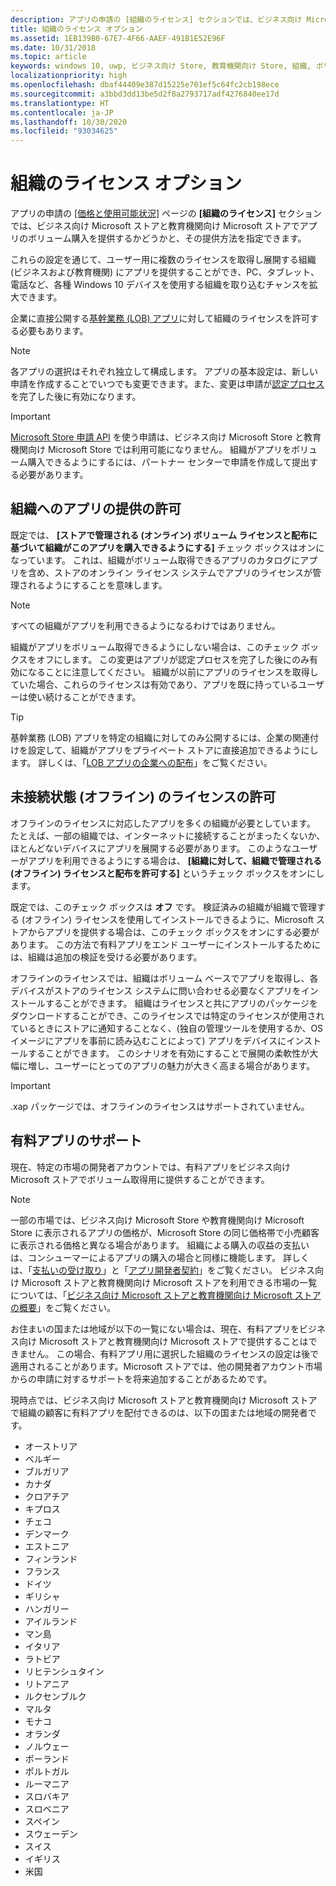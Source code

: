 ```yaml
---
description: アプリの申請の [組織のライセンス] セクションでは、ビジネス向け Microsoft ストアと教育機関向け Microsoft ストアでアプリでボリューム購入を提供するかどうかと、その提供方法を指定できます。
title: 組織のライセンス オプション
ms.assetid: 1EB139B0-67E7-4F66-AAEF-491B1E52E96F
ms.date: 10/31/2018
ms.topic: article
keywords: windows 10, uwp, ビジネス向け Store, 教育機関向け Store, 組織, ボリューム ライセンス, 企業, 教育機関 Store, ビジネス Store, ボリューム購入, 一括
localizationpriority: high
ms.openlocfilehash: dbaf44409e387d15225e701ef5c64fc2cb198ece
ms.sourcegitcommit: a3bbd3dd13be5d2f8a2793717adf4276840ee17d
ms.translationtype: HT
ms.contentlocale: ja-JP
ms.lasthandoff: 10/30/2020
ms.locfileid: "93034625"
---
```

# <a name="organizational-licensing-options"></a>組織のライセンス オプション


アプリの申請の [[価格と使用可能状況]](set-app-pricing-and-availability.md#organizational-licensing) ページの **[組織のライセンス]** セクションでは、ビジネス向け Microsoft ストアと教育機関向け Microsoft ストアでアプリのボリューム購入を提供するかどうかと、その提供方法を指定できます。

これらの設定を通じて、ユーザー用に複数のライセンスを取得し展開する組織 (ビジネスおよび教育機関) にアプリを提供することができ、PC、タブレット、電話など、各種 Windows 10 デバイスを使用する組織を取り込むチャンスを拡大できます。

企業に直接公開する[基幹業務 (LOB) アプリ](distribute-lob-apps-to-enterprises.md)に対して組織のライセンスを許可する必要もあります。

> [!NOTE]
> 各アプリの選択はそれぞれ独立して構成します。 アプリの基本設定は、新しい申請を作成することでいつでも変更できます。また、変更は申請が[認定プロセス](the-app-certification-process.md)を完了した後に有効になります。

> [!IMPORTANT]
> [Microsoft Store 申請 API](../monetize/create-and-manage-submissions-using-windows-store-services.md) を使う申請は、ビジネス向け Microsoft Store と教育機関向け Microsoft Store では利用可能になりません。 組織がアプリをボリューム購入できるようにするには、パートナー センターで申請を作成して提出する必要があります。


## <a name="allowing-your-app-to-be-offered-to-organizations"></a>組織へのアプリの提供の許可

既定では、 **[ストアで管理される (オンライン) ボリューム ライセンスと配布に基づいて組織がこのアプリを購入できるようにする]** チェック ボックスはオンになっています。 これは、組織がボリューム取得できるアプリのカタログにアプリを含め、ストアのオンライン ライセンス システムでアプリのライセンスが管理されるようにすることを意味します。

> [!NOTE]
> すべての組織がアプリを利用できるようになるわけではありません。

組織がアプリをボリューム取得できるようにしない場合は、このチェック ボックスをオフにします。 この変更はアプリが認定プロセスを完了した後にのみ有効になることに注意してください。 組織が以前にアプリのライセンスを取得していた場合、これらのライセンスは有効であり、アプリを既に持っているユーザーは使い続けることができます。

> [!TIP]
> 基幹業務 (LOB) アプリを特定の組織に対してのみ公開するには、企業の関連付けを設定して、組織がアプリをプライベート ストアに直接追加できるようにします。 詳しくは、「[LOB アプリの企業への配布](distribute-lob-apps-to-enterprises.md)」をご覧ください。


## <a name="allowing-disconnected-offline-licensing"></a>未接続状態 (オフライン) のライセンスの許可

オフラインのライセンスに対応したアプリを多くの組織が必要としています。 たとえば、一部の組織では、インターネットに接続することがまったくないか、ほとんどないデバイスにアプリを展開する必要があります。 このようなユーザーがアプリを利用できるようにする場合は、 **[組織に対して、組織で管理される (オフライン) ライセンスと配布を許可する]** というチェック ボックスをオンにします。

既定では、このチェック ボックスは **オフ** です。 検証済みの組織が組織で管理する (オフライン) ライセンスを使用してインストールできるように、Microsoft ストアからアプリを提供する場合は、このチェック ボックスをオンにする必要があります。 この方法で有料アプリをエンド ユーザーにインストールするためには、組織は追加の検証を受ける必要があります。

オフラインのライセンスでは、組織はボリューム ベースでアプリを取得し、各デバイスがストアのライセンス システムに問い合わせる必要なくアプリをインストールすることができます。 組織はライセンスと共にアプリのパッケージをダウンロードすることができ、このライセンスでは特定のライセンスが使用されているときにストアに通知することなく、(独自の管理ツールを使用するか、OS イメージにアプリを事前に読み込むことによって) アプリをデバイスにインストールすることができます。 このシナリオを有効にすることで展開の柔軟性が大幅に増し、ユーザーにとってのアプリの魅力が大きく高まる場合があります。

> [!IMPORTANT]
> .xap パッケージでは、オフラインのライセンスはサポートされていません。

 
## <a name="paid-app-support"></a>有料アプリのサポート

現在、特定の市場の開発者アカウントでは、有料アプリをビジネス向け Microsoft ストアでボリューム取得用に提供することができます。 

> [!NOTE]
> 一部の市場では、ビジネス向け Microsoft Store や教育機関向け Microsoft Store に表示されるアプリの価格が、Microsoft Store の同じ価格帯で小売顧客に表示される価格と異なる場合があります。 組織による購入の収益の支払いは、コンシューマーによるアプリの購入の場合と同様に機能します。 詳しくは、「[支払いの受け取り](getting-paid-apps.md)」と「[アプリ開発者契約](/legal/windows/agreements/app-developer-agreement)」をご覧ください。 ビジネス向け Microsoft ストアと教育機関向け Microsoft ストアを利用できる市場の一覧については、「[ビジネス向け Microsoft ストアと教育機関向け Microsoft ストアの概要](/windows/manage/windows-store-for-business-overview#supported-markets)」をご覧ください。

お住まいの国または地域が以下の一覧にない場合は、現在、有料アプリをビジネス向け Microsoft ストアと教育機関向け Microsoft ストアで提供することはできません。 この場合、有料アプリ用に選択した組織のライセンスの設定は後で適用されることがあります。Microsoft ストアでは、他の開発者アカウント市場からの申請に対するサポートを将来追加することがあるためです。

現時点では、ビジネス向け Microsoft ストアと教育機関向け Microsoft ストアで組織の顧客に有料アプリを配付できるのは、以下の国または地域の開発者です。

- オーストリア
- ベルギー
- ブルガリア
- カナダ
- クロアチア
- キプロス
- チェコ
- デンマーク
- エストニア
- フィンランド
- フランス
- ドイツ
- ギリシャ
- ハンガリー
- アイルランド
- マン島
- イタリア
- ラトビア
- リヒテンシュタイン
- リトアニア
- ルクセンブルク
- マルタ
- モナコ
- オランダ
- ノルウェー
- ポーランド
- ポルトガル
- ルーマニア
- スロバキア
- スロベニア
- スペイン
- スウェーデン
- スイス
- イギリス
- 米国
